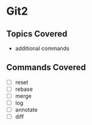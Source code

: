 # Git2

## Topics Covered

- additional commands

## Commands Covered

- [ ] reset
- [ ] rebase
- [ ] merge
- [ ] log
- [ ] annotate
- [ ] diff
